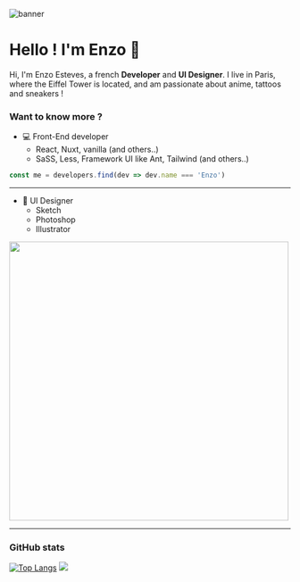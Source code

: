 ![banner](https://i.imgur.com/QYNIW99.jpg)
# Hello ! I'm Enzo 👋
Hi, I'm Enzo Esteves, a french **Developer** and **UI Designer**.
I live in Paris, where the Eiffel Tower is located, and am passionate about anime, tattoos and sneakers !

### Want to know more ?

- 💻 Front-End developer
  - React, Nuxt, vanilla (and others..)
  - SaSS, Less, Framework UI like Ant, Tailwind (and others..)
```javascript
const me = developers.find(dev => dev.name === 'Enzo')
```
---

- 🎨 UI Designer
  - Sketch
  - Photoshop
  - Illustrator
<img src="https://i.imgur.com/OuEBbR7.png" width="500">

---

### GitHub stats
[![Top Langs](https://github-readme-stats.vercel.app/api/top-langs/?username=anuraghazra&layout=compact)](https://github.com/anuraghazra/github-readme-stats)
![](https://komarev.com/ghpvc/?username=enzostvs)
